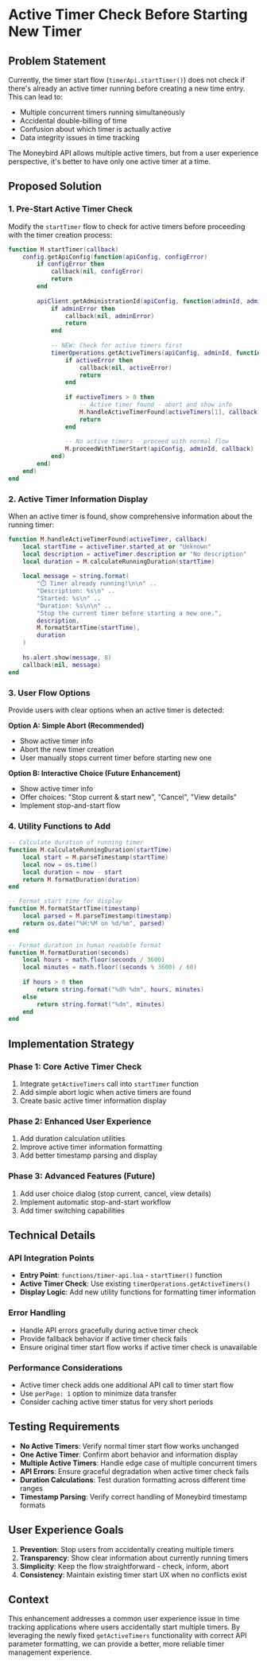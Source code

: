# Active Timer Check Before Starting New Timer

## Problem Statement

Currently, the timer start flow (`timerApi.startTimer()`) does not check if there's already an active timer running before creating a new time entry. This can lead to:

- Multiple concurrent timers running simultaneously
- Accidental double-billing of time
- Confusion about which timer is actually active
- Data integrity issues in time tracking

The Moneybird API allows multiple active timers, but from a user experience perspective, it's better to have only one active timer at a time.

## Proposed Solution

### 1. Pre-Start Active Timer Check

Modify the `startTimer` flow to check for active timers before proceeding with the timer creation process:

```lua
function M.startTimer(callback)
    config.getApiConfig(function(apiConfig, configError)
        if configError then
            callback(nil, configError)
            return
        end
        
        apiClient.getAdministrationId(apiConfig, function(adminId, adminError)
            if adminError then
                callback(nil, adminError)
                return
            end
            
            -- NEW: Check for active timers first
            timerOperations.getActiveTimers(apiConfig, adminId, function(activeTimers, activeError)
                if activeError then
                    callback(nil, activeError)
                    return
                end
                
                if #activeTimers > 0 then
                    -- Active timer found - abort and show info
                    M.handleActiveTimerFound(activeTimers[1], callback)
                    return
                end
                
                -- No active timers - proceed with normal flow
                M.proceedWithTimerStart(apiConfig, adminId, callback)
            end)
        end)
    end)
end
```

### 2. Active Timer Information Display

When an active timer is found, show comprehensive information about the running timer:

```lua
function M.handleActiveTimerFound(activeTimer, callback)
    local startTime = activeTimer.started_at or "Unknown"
    local description = activeTimer.description or "No description"
    local duration = M.calculateRunningDuration(startTime)
    
    local message = string.format(
        "⏱️ Timer already running!\n\n" ..
        "Description: %s\n" ..
        "Started: %s\n" ..
        "Duration: %s\n\n" ..
        "Stop the current timer before starting a new one.",
        description,
        M.formatStartTime(startTime),
        duration
    )
    
    hs.alert.show(message, 8)
    callback(nil, message)
end
```

### 3. User Flow Options

Provide users with clear options when an active timer is detected:

**Option A: Simple Abort (Recommended)**
- Show active timer info
- Abort the new timer creation
- User manually stops current timer before starting new one

**Option B: Interactive Choice (Future Enhancement)**
- Show active timer info
- Offer choices: "Stop current & start new", "Cancel", "View details"
- Implement stop-and-start flow

### 4. Utility Functions to Add

```lua
-- Calculate duration of running timer
function M.calculateRunningDuration(startTime)
    local start = M.parseTimestamp(startTime)
    local now = os.time()
    local duration = now - start
    return M.formatDuration(duration)
end

-- Format start time for display
function M.formatStartTime(timestamp)
    local parsed = M.parseTimestamp(timestamp)
    return os.date("%H:%M on %d/%m", parsed)
end

-- Format duration in human readable format
function M.formatDuration(seconds)
    local hours = math.floor(seconds / 3600)
    local minutes = math.floor((seconds % 3600) / 60)
    
    if hours > 0 then
        return string.format("%dh %dm", hours, minutes)
    else
        return string.format("%dm", minutes)
    end
end
```

## Implementation Strategy

### Phase 1: Core Active Timer Check
1. Integrate `getActiveTimers` call into `startTimer` function
2. Add simple abort logic when active timers are found
3. Create basic active timer information display

### Phase 2: Enhanced User Experience
1. Add duration calculation utilities
2. Improve active timer information formatting
3. Add better timestamp parsing and display

### Phase 3: Advanced Features (Future)
1. Add user choice dialog (stop current, cancel, view details)
2. Implement automatic stop-and-start workflow
3. Add timer switching capabilities

## Technical Details

### API Integration Points
- **Entry Point**: `functions/timer-api.lua` - `startTimer()` function
- **Active Timer Check**: Use existing `timerOperations.getActiveTimers()`
- **Display Logic**: Add new utility functions for formatting timer information

### Error Handling
- Handle API errors gracefully during active timer check
- Provide fallback behavior if active timer check fails
- Ensure original timer start flow works if active timer check is unavailable

### Performance Considerations
- Active timer check adds one additional API call to timer start flow
- Use `perPage: 1` option to minimize data transfer
- Consider caching active timer status for very short periods

## Testing Requirements

- **No Active Timers**: Verify normal timer start flow works unchanged
- **One Active Timer**: Confirm abort behavior and information display
- **Multiple Active Timers**: Handle edge case of multiple concurrent timers
- **API Errors**: Ensure graceful degradation when active timer check fails
- **Duration Calculations**: Test duration formatting across different time ranges
- **Timestamp Parsing**: Verify correct handling of Moneybird timestamp formats

## User Experience Goals

1. **Prevention**: Stop users from accidentally creating multiple timers
2. **Transparency**: Show clear information about currently running timers
3. **Simplicity**: Keep the flow straightforward - check, inform, abort
4. **Consistency**: Maintain existing timer start UX when no conflicts exist

## Context

This enhancement addresses a common user experience issue in time tracking applications where users accidentally start multiple timers. By leveraging the newly fixed `getActiveTimers` functionality with correct API parameter formatting, we can provide a better, more reliable timer management experience.